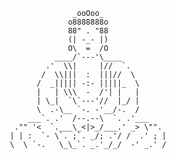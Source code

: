                                             _ooOoo_
                                           o8888888o
                                           88" . "88
                                           (| -_- |)
                                           O\  =  /O
                                        ____/`---'\____
                                      .'  \\|     |//  `.
                                     /  \\|||  :  |||//  \
                                    /  _||||| -:- |||||_  \	
                                    |   | \\\  -  /'| |   |
                                    | \_|  `\`---'//  |_/ |
                                    \  .-\__ `-. -'__/-.  /
                                  ___`. .'  /--.--\  `. .'___
                               ."" '<  `.___\_<|>_/___.' _> \"".
                              | | :  `- \`. ;`. _/; .'/ /  .' ; |
                              \  \ `-.   \_\_`. _.'_/_/  -' _.' /



                                                               






